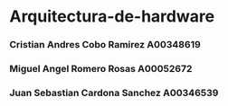 # Arquitectura-de-hardware

### Cristian Andres Cobo Ramirez A00348619
### Miguel Angel Romero Rosas A00052672
### Juan Sebastian Cardona Sanchez A00346539
